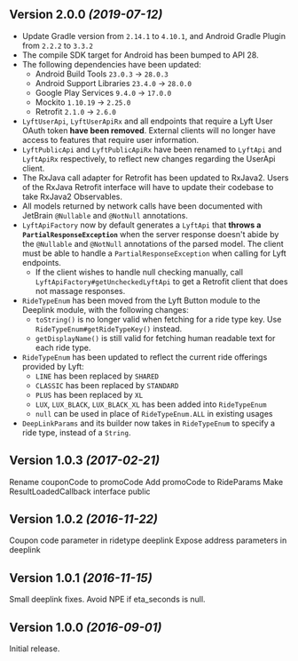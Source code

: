 Version 2.0.0 *(2019-07-12)*
----------------------------
* Update Gradle version from `2.14.1` to `4.10.1`, and Android Gradle Plugin from `2.2.2` to `3.3.2`
* The compile SDK target for Android has been bumped to API 28.
* The following dependencies have been updated:
  * Android Build Tools `23.0.3` -> `28.0.3`
  * Android Support Libraries `23.4.0` -> `28.0.0`
  * Google Play Services `9.4.0` -> `17.0.0`
  * Mockito `1.10.19` -> `2.25.0`
  * Retrofit `2.1.0` -> `2.6.0`
* `LyftUserApi`, `LyftUserApiRx` and all endpoints that require a Lyft User OAuth token **have been removed**. External clients will no longer have access to features that require user information.
* `LyftPublicApi` and `LyftPublicApiRx` have been renamed to `LyftApi` and `LyftApiRx` respectively, to reflect new changes regarding the UserApi client.
* The RxJava call adapter for Retrofit has been updated to RxJava2. Users of the RxJava Retrofit interface will have to update their codebase to take RxJava2 Observables.
* All models returned by network calls have been documented with JetBrain `@Nullable` and `@NotNull` annotations.
* `LyftApiFactory` now by default generates a `LyftApi` that **throws a `PartialResponseException`** when the server response doesn't abide by the `@Nullable` and `@NotNull` annotations of the parsed model. The client must be able to handle a `PartialResponseException` when calling for Lyft endpoints.
  * If the client wishes to handle null checking manually, call `LyftApiFactory#getUncheckedLyftApi` to get a Retrofit client that does not massage responses.
* `RideTypeEnum` has been moved from the Lyft Button module to the Deeplink module, with the following changes:
  * `toString()` is no longer valid when fetching for a ride type key. Use `RideTypeEnum#getRideTypeKey()` instead.
  * `getDisplayName()` is still valid for fetching human readable text for each ride type.
* `RideTypeEnum` has been updated to reflect the current ride offerings  provided by Lyft:
  * `LINE` has been replaced by `SHARED`
  * `CLASSIC` has been replaced by `STANDARD`
  * `PLUS` has been replaced by `XL`
  * `LUX`, `LUX_BLACK`, `LUX_BLACK_XL` has been added into `RideTypeEnum`
  * `null` can be used in place of `RideTypeEnum.ALL` in existing usages 
* `DeepLinkParams` and its builder now takes in `RideTypeEnum` to specify a ride type, instead of a `String`.

Version 1.0.3 *(2017-02-21)*
----------------------------
Rename couponCode to promoCode
Add promoCode to RideParams
Make ResultLoadedCallback interface public

Version 1.0.2 *(2016-11-22)*
----------------------------
Coupon code parameter in ridetype deeplink
Expose address parameters in deeplink

Version 1.0.1 *(2016-11-15)*
----------------------------
Small deeplink fixes.
Avoid NPE if eta_seconds is null.

Version 1.0.0 *(2016-09-01)*
----------------------------
Initial release.
